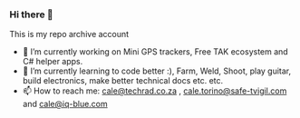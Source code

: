 ### Hi there 👋

This is my repo archive account

- 🔭 I’m currently working on Mini GPS trackers, Free TAK ecosystem and C# helper apps.
- 🌱 I’m currently learning to code better :), Farm, Weld, Shoot, play guitar, build electronics, make better technical docs etc. etc.
- 📫 How to reach me: cale@techrad.co.za , cale.torino@safe-tvigil.com and cale@iq-blue.com

<!--
**Cale-Torino-the-2nd/Cale-Torino-the-2nd** is a ✨ _special_ ✨ repository because its `README.md` (this file) appears on your GitHub profile.

Here are some ideas to get you started:

- 🔭 I’m currently working on ...
- 🌱 I’m currently learning ...
- 👯 I’m looking to collaborate on ...
- 🤔 I’m looking for help with ...
- 💬 Ask me about ...
- 📫 How to reach me: ...
- 😄 Pronouns: ...
- ⚡ Fun fact: ...
-->
